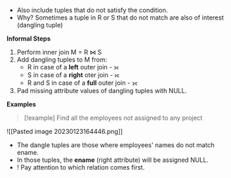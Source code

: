 
- Also include tuples that do not satisfy the condition.
- Why? Sometimes a tuple in R or S that do not match are also of interest (dangling tuple)

**Informal Steps**
1. Perform inner join M = R $\Join$ S
2. Add dangling tuples to M from:
	- R in case of a **left** outer join - ⟕
	- S in case of a **right** oter join -  ⟖
	- R and S in case of a **full** outer join - ⟗
3. Pad missing attribute values of dangling tuples with NULL.

**Examples**

>[!example]
> Find all the employees not assigned to any project

![[Pasted image 20230123164446.png]]

- The dangle tuples are those where employees' names do not match ename.
- In those tuples, the **ename** (right attribute) will be assigned NULL.
- ! Pay attention to which relation comes first.




